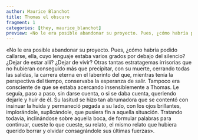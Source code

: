 ```yaml
---
author: Maurice Blanchot
title: Thomas el obscuro
fragment: 1
categories: [they, maurice_blanchot]
preview: «No le era posible abandonar su proyecto. Pues, ¿cómo habría podido callarse, ella, cuyo lenguaje estaba varios grados por debajo del silencio? ¿Dejar de estar allí? ¿Dejar de vivir? Otras tantas estratagemas irrisorias que no hubieran conseguido más que precipitar, con su muerte, cerrando todas las salidas, la carrera eterna en el laberinto del que, mientras tenía la perspectiva del tiempo, conservaba la esperanza de salir [...]
---
```


«No le era posible abandonar su proyecto. Pues, ¿cómo habría podido callarse, ella, cuyo lenguaje estaba varios grados por debajo del silencio? ¿Dejar de estar allí? ¿Dejar de vivir? Otras tantas estratagemas irrisorias que no hubieran conseguido más que precipitar, con su muerte, cerrando todas las salidas, la carrera eterna en el laberinto del que, mientras tenía la perspectiva del tiempo, conservaba la esperanza de salir. Tampoco era consciente de que se estaba acercando insensiblemente a Thomas. Le seguía, paso a paso, sin darse cuenta, o si se daba cuenta, queriendo dejarle y huir de él. Su lasitud se hizo tan abrumadora que se contentó con insinuar la huida y permaneció pegada a su lado, con los ojos brillantes, implorándole, suplicándole, que pusiera fin a aquella situación. Tratando todavía, inclinándose sobre aquella boca, de formular palabras para continuar, cueste lo que cueste, su relato, el mismo relato que hubiera querido borrar y olvidar consagrándole sus últimas fuerzas».